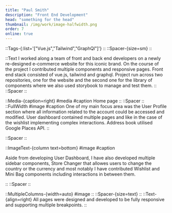 ```yaml
---
title: "Paul Smith"
description: "Front End Development"
head: "something for the head"
thumbnail: /img/work/image-halfwidth.png
order: 7
online: true
---
```


::Tags-{:list='["Vue.js","Tailwind","GraphQl"]'}
::
::Spacer-{size=sm}
::

::Text
I worked along a team of front and back end developers on a newly re-designed e-commerce website for this iconic brand. On the course of the project I contributed multiple components and responsive pages. Front end stack consisted of vue.js, tailwind and graphql. Project run across two repositories, one for the website and the second one for the library of components where we also used storybook to manage and test them.
::
::Spacer
::

::Media-{caption=right}
#media
<display alt="project image" src="/img/work/ps/homepage.png">
#caption
Home page
::
::Spacer
::
::FullWidth
#image
<display alt="project image" src="/img/work/ps/screencapture-127-0-0-1-8000-uk-customer-account-2022-02-25-17_27_58.png">
#caption
One of my main focus area was the User Profile section where all information related to the account could be accessed and modified. User dashboard contained multiple pages and like in the case of the wishlist implementing complex interactions. Address book utilised Google Places API.
::

::Spacer
::

::ImageText-{column text=bottom}
#image
<display src="/img/work/ps/whishlist.png" > </display>
<display src="/img/work/ps/whishlist-add.png" > </display>
<display src="/img/work/ps/bag.png" > </display>
#caption

<p class="mt-8">
Aside from developing User Dashboard, I have also developed multiple sidebar components, Store Changer that allowes users to change the country or the currency and most notably I have contributed Wishlist and Mini Bag components including interactions in between them. 
</p>
::
::Spacer
::

::MultipleColumns-{width=auto}
#image
<mobile src="/img/work/ps/screencapture-127-0-0-1-8000-uk-customer-account-2022-02-25-17_28_11.png" class="w-[320px]"> </mobile>
<mobile src="/img/work/ps/screencapture-127-0-0-1-8000-uk-customer-wishlist-2022-02-25-17_31_47.png" class="w-[320px]"> </mobile>
<mobile src="/img/work/ps/screencapture-127-0-0-1-8000-uk-customer-orders-1001078968-2022-02-25-17_31_34.png" class="w-[320px]"> </mobile>
<mobile src="/img/work/ps/screencapture-127-0-0-1-8000-uk-customer-newsletter-2022-02-25-17_35_02.png" class="w-[320px]"> </mobile>
::
::Spacer-{size=text}
::
::Text-{align=right}
All pages were designed and developed to be fully responsive and supporting multiple breakpoints.
::
